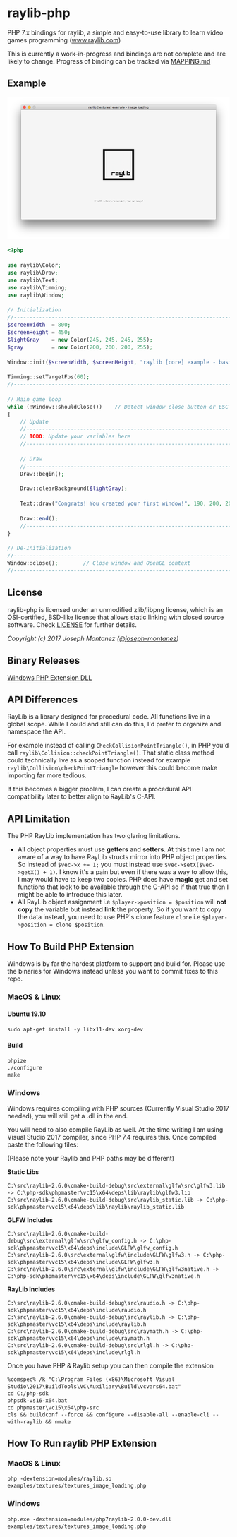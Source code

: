 # raylib-php

PHP 7.x bindings for raylib, a simple and easy-to-use library to learn video games programming (www.raylib.com)

This is currently a work-in-progress and bindings are not complete and are likely to change. Progress of binding can be tracked via
[MAPPING.md](MAPPING.md)

## Example

![Texture Image Loading](img/textures-image-loading.png)

```php
<?php

use raylib\Color;
use raylib\Draw;
use raylib\Text;
use raylib\Timming;
use raylib\Window;

// Initialization
//--------------------------------------------------------------------------------------
$screenWidth  = 800;
$screenHeight = 450;
$lightGray    = new Color(245, 245, 245, 255);
$gray         = new Color(200, 200, 200, 255);

Window::init($screenWidth, $screenHeight, "raylib [core] example - basic window");

Timming::setTargetFps(60);
//--------------------------------------------------------------------------------------

// Main game loop
while (!Window::shouldClose())    // Detect window close button or ESC key
{
    // Update
    //----------------------------------------------------------------------------------
    // TODO: Update your variables here
    //----------------------------------------------------------------------------------

    // Draw
    //----------------------------------------------------------------------------------
    Draw::begin();

    Draw::clearBackground($lightGray);

    Text::draw("Congrats! You created your first window!", 190, 200, 20, $gray);

    Draw::end();
    //----------------------------------------------------------------------------------
}

// De-Initialization
//--------------------------------------------------------------------------------------
Window::close();        // Close window and OpenGL context
//--------------------------------------------------------------------------------------
```

## License

raylib-php is licensed under an unmodified zlib/libpng license, which is an OSI-certified, 
BSD-like license that allows static linking with closed source software. Check [LICENSE](LICENSE) for further details.
	
*Copyright (c) 2017 Joseph Montanez ([@joseph-montanez](https://twitter.com/shabb_jm))*

## Binary Releases

[Windows PHP Extension DLL](https://github.com/joseph-montanez/raylib-php/releases)

## API Differences

RayLib is a library designed for procedural code. All functions live in a global scope. While I could and still can do this, I'd prefer to organize and namespace the API.

For example instead of calling `CheckCollisionPointTriangle()`, in PHP you'd call `raylib\Collision::checkPointTriangle()`. That static class method could technically live as a scoped function instead for example `raylib\Collision\checkPointTriangle` however this could become make importing far more tedious. 

If this becomes a bigger problem, I can create a procedural API compatibility later to better align to RayLib's C-API.

## API Limitation

The PHP RayLib implementation has two glaring limitations.

 - All object properties must use **getters** and **setters**. At this time I am not aware of a way to have RayLib structs mirror into PHP object properties. So instead of `$vec->x += 1;` you must instead use `$vec->setX($vec->getX() + 1)`. I know it's a pain but even if there was a way to allow this, I may would have to keep two copies. PHP does have **magic** get and set functions that look to be available through the C-API so if that true then I might be able to introduce this later. 
 - All RayLib object assignment i.e `$player->position = $position` will **not copy** the variable but instead **link** the property. So if you want to copy the data instead, you need to use PHP's clone feature `clone` i.e `$player->position = clone $position`.

## How To Build PHP Extension

Windows is by far the hardest platform to support and build for. Please use the binaries for Windows instead unless you want to commit fixes to this repo.

### MacOS & Linux

#### Ubuntu 19.10

    sudo apt-get install -y libx11-dev xorg-dev

#### Build

    phpize
    ./configure
    make

### Windows

Windows requires compiling with PHP sources (Currently Visual Studio 2017 needed), you will still get a .dll in the end.

You will need to also compile RayLib as well. At the time writing I am using Visual Studio 2017 compiler, since PHP 7.4 requires this. Once compiled paste the following files:

(Please note your Raylib and PHP paths may be different)

**Static Libs**

    C:\src\raylib-2.6.0\cmake-build-debug\src\external\glfw\src\glfw3.lib -> C:\php-sdk\phpmaster\vc15\x64\deps\lib\raylib\glfw3.lib
    C:\src\raylib-2.6.0\cmake-build-debug\src\raylib_static.lib -> C:\php-sdk\phpmaster\vc15\x64\deps\lib\raylib\raylib_static.lib

**GLFW Includes**

    C:\src\raylib-2.6.0\cmake-build-debug\src\external\glfw\src\glfw_config.h -> C:\php-sdk\phpmaster\vc15\x64\deps\include\GLFW\glfw_config.h
    C:\src\raylib-2.6.0\src\external\glfw\include\GLFW\glfw3.h -> C:\php-sdk\phpmaster\vc15\x64\deps\include\GLFW\glfw3.h
    C:\src\raylib-2.6.0\src\external\glfw\include\GLFW\glfw3native.h -> C:\php-sdk\phpmaster\vc15\x64\deps\include\GLFW\glfw3native.h

**RayLib Includes**

    C:\src\raylib-2.6.0\cmake-build-debug\src\raudio.h -> C:\php-sdk\phpmaster\vc15\x64\deps\include\raudio.h
    C:\src\raylib-2.6.0\cmake-build-debug\src\raylib.h -> C:\php-sdk\phpmaster\vc15\x64\deps\include\raylib.h
    C:\src\raylib-2.6.0\cmake-build-debug\src\raymath.h -> C:\php-sdk\phpmaster\vc15\x64\deps\include\raymath.h
    C:\src\raylib-2.6.0\cmake-build-debug\src\rlgl.h -> C:\php-sdk\phpmaster\vc15\x64\deps\include\rlgl.h

Once you have PHP & Raylib setup you can then compile the extension

    %comspec% /k "C:\Program Files (x86)\Microsoft Visual Studio\2017\BuildTools\VC\Auxiliary\Build\vcvars64.bat"
    cd C:/php-sdk
    phpsdk-vs16-x64.bat
    cd phpmaster\vc15\x64\php-src
    cls && buildconf --force && configure --disable-all --enable-cli --with-raylib && nmake

## How To Run raylib PHP Extension

### MacOS & Linux

    php -dextension=modules/raylib.so examples/textures/textures_image_loading.php

### Windows

    php.exe -dextension=modules/php7raylib-2.0.0-dev.dll examples/textures/textures_image_loading.php